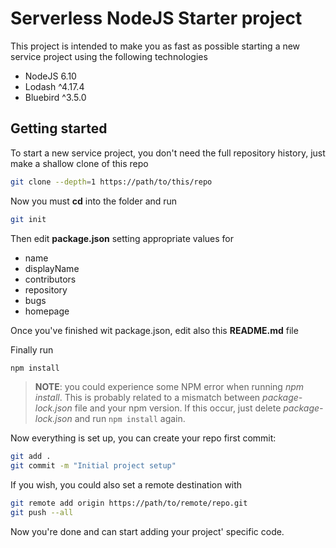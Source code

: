 # Serverless NodeJS Starter project
This project is intended to make you as fast as possible starting a new  service project using the following technologies

* NodeJS 6.10
* Lodash ^4.17.4
* Bluebird ^3.5.0

## Getting started
To start a new service project, you don't need the full repository history, just make a shallow clone of this repo

```bash
git clone --depth=1 https://path/to/this/repo
```
Now you must **cd** into the folder and run

```bash
git init
```

Then edit **package.json** setting appropriate values for

* name
* displayName
* contributors
* repository
* bugs
* homepage

Once you've finished wit package.json, edit also this **README.md** file

Finally run

```bash
npm install
```
> **NOTE**: you could experience some NPM error when running _npm install_. This is probably related to a mismatch between _package-lock.json_ file and your npm version. If this occur, just delete _package-lock.json_ and run ```npm install``` again.

Now everything is set up, you can create your repo first commit:

```bash
git add .
git commit -m "Initial project setup"
```

If you wish, you could also set a remote destination with

```bash
git remote add origin https://path/to/remote/repo.git
git push --all
```
Now you're done and can start adding your project' specific code.

